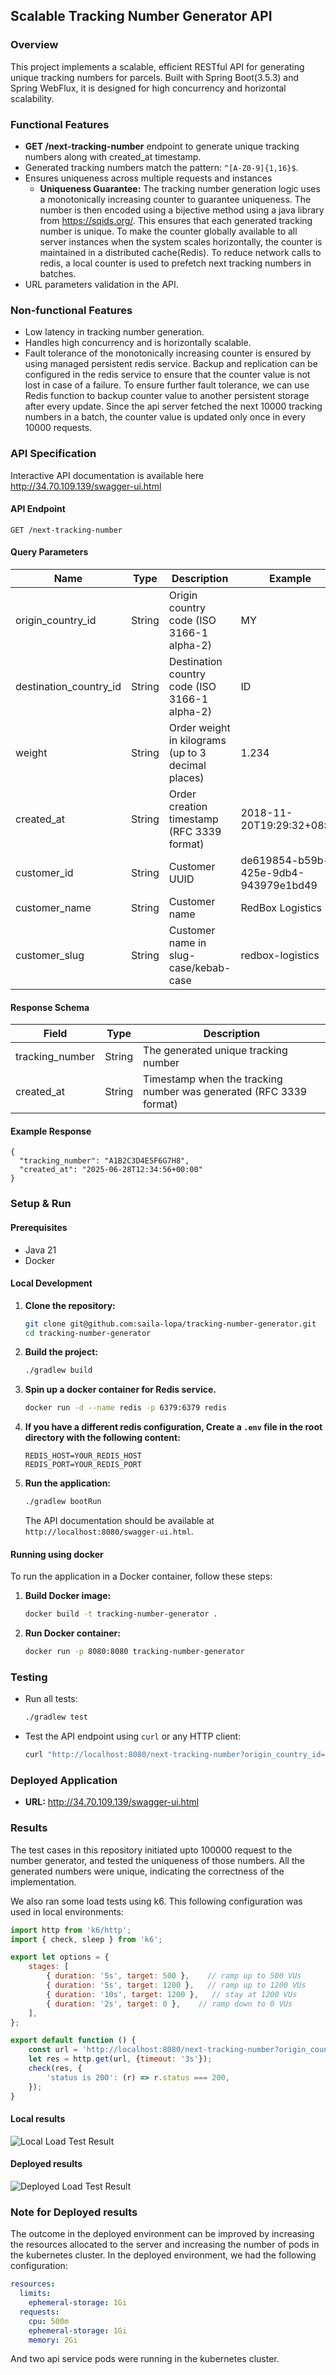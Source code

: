 ## Scalable Tracking Number Generator API

### Overview
This project implements a scalable, efficient RESTful API for generating 
unique tracking numbers for parcels. Built with Spring Boot(3.5.3) and
Spring WebFlux, it is designed for high concurrency and horizontal 
scalability.

### Functional Features
- **GET /next-tracking-number** endpoint to generate unique tracking numbers along with created_at timestamp.
- Generated tracking numbers match the pattern: `^[A-Z0-9]{1,16}$`.
- Ensures uniqueness across multiple requests and instances
  - **Uniqueness Guarantee:** The tracking number generation logic uses a monotonically increasing counter
  to guarantee uniqueness. The number is then encoded using a bijective method using a java library from
  https://sqids.org/. This ensures that each generated tracking number is unique. To make the counter globally available 
  to all server instances when the system scales horizontally, the
  counter is maintained in a distributed cache(Redis). To reduce network calls to redis,
  a local counter 
  is used to prefetch next tracking numbers in batches. 
- URL parameters validation in the API.

### Non-functional Features
- Low latency in tracking number generation.
- Handles high concurrency and is horizontally scalable.
- Fault tolerance of the monotonically increasing counter is ensured by using managed persistent redis service. 
Backup and replication 
 can be configured in the redis service to ensure that the counter value is not lost in case of a failure. To ensure
 further fault tolerance, we can use Redis function to backup counter value to another persistent storage after every update.
 Since the api server fetched the next 10000 tracking numbers in a batch, the counter value is updated only once 
 in every 10000 requests.

### API Specification
Interactive API documentation is available here
http://34.70.109.139/swagger-ui.html

#### API Endpoint
```
GET /next-tracking-number
```

#### Query Parameters
| Name                  | Type    | Description                                                      | Example                        |
|-----------------------|---------|------------------------------------------------------------------|--------------------------------|
| origin_country_id     | String  | Origin country code (ISO 3166-1 alpha-2)                         | MY                             |
| destination_country_id| String  | Destination country code (ISO 3166-1 alpha-2)                    | ID                             |
| weight                | String  | Order weight in kilograms (up to 3 decimal places)               | 1.234                          |
| created_at            | String  | Order creation timestamp (RFC 3339 format)                       | 2018-11-20T19:29:32+08:00      |
| customer_id           | String  | Customer UUID                                                    | de619854-b59b-425e-9db4-943979e1bd49 |
| customer_name         | String  | Customer name                                                    | RedBox Logistics               |
| customer_slug         | String  | Customer name in slug-case/kebab-case                            | redbox-logistics               |


#### Response Schema
| Field            | Type   | Description                                 |
|------------------|--------|---------------------------------------------|
| tracking_number  | String | The generated unique tracking number         |
| created_at       | String | Timestamp when the tracking number was generated (RFC 3339 format) |

#### Example Response
```
{
  "tracking_number": "A1B2C3D4E5F6G7H8",
  "created_at": "2025-06-28T12:34:56+00:00"
}
```

### Setup & Run
#### Prerequisites
- Java 21 
- Docker

#### Local Development
1. **Clone the repository:**
   ```sh
   git clone git@github.com:saila-lopa/tracking-number-generator.git
   cd tracking-number-generator
   ```
2. **Build the project:**
   ```sh
   ./gradlew build
   ```
3. **Spin up a docker container for Redis service.** 
   ```sh
   docker run -d --name redis -p 6379:6379 redis
   ```
4. **If you have a different redis configuration, Create a `.env` file in the root directory with the following content:**
   ```env
   REDIS_HOST=YOUR_REDIS_HOST
   REDIS_PORT=YOUR_REDIS_PORT
   ```
3. **Run the application:**
   ```sh
   ./gradlew bootRun
   ```
   The API documentation should be available at `http://localhost:8080/swagger-ui.html`.

#### Running using docker
To run the application in a Docker container, follow these steps:
1. **Build Docker image:**
   ```sh
   docker build -t tracking-number-generator .
   ```
2. **Run Docker container:**
   ```sh
   docker run -p 8080:8080 tracking-number-generator
   ```

### Testing
- Run all tests:
  ```sh
  ./gradlew test
  ```
- Test the API endpoint using `curl` or any HTTP client:
  ```sh
  curl "http://localhost:8080/next-tracking-number?origin_country_id=MY&destination_country_id=ID&weight=1.234&created_at=2018-11-20T19:29:32%2B08:00&customer_id=de619854-b59b-425e-9db4-943979e1bd49&customer_name=RedBox%20Logistics&customer_slug=redbox-logistics"
  ```

### Deployed Application
- **URL:** http://34.70.109.139/swagger-ui.html

### Results
The test cases in this repository initiated upto 100000 request to the number generator, and 
tested the uniqueness of those numbers. All the generated numbers were unique, indicating
the correctness of the implementation.

We also ran some load tests using k6. This following configuration was used in local environments:
```javascript
import http from 'k6/http';
import { check, sleep } from 'k6';

export let options = {
    stages: [
        { duration: '5s', target: 500 },    // ramp up to 500 VUs
        { duration: '5s', target: 1200 },   // ramp up to 1200 VUs
        { duration: '10s', target: 1200 },   // stay at 1200 VUs
        { duration: '2s', target: 0 },    // ramp down to 0 VUs
    ],
};

export default function () {
    const url = 'http://localhost:8080/next-tracking-number?origin_country_id=MY&destination_country_id=ID&weight=2.211&created_at=2018-11-20T19%3A29%3A32%2B08%3A00&customer_id=4dcccfe6-fc76-4adc-84d0-067982c24805&customer_name=RedBox%20Logistics&customer_slug=redbox-logistics';
    let res = http.get(url, {timeout: '3s'});
    check(res, {
        'status is 200': (r) => r.status === 200,
    });
}
````

#### Local results

![Local Load Test Result](local_load_test_result.png)


#### Deployed results
![Deployed Load Test Result](server_load_test_results.png)

### Note for Deployed results
The outcome in the deployed environment can be improved by increasing
the resources allocated to the server and increasing the number of pods 
in the kubernetes cluster. In the deployed environment, we had the following configuration:
```yaml
resources:
  limits:
    ephemeral-storage: 1Gi
  requests:
    cpu: 500m
    ephemeral-storage: 1Gi
    memory: 2Gi
```

And two api service pods were running in the kubernetes cluster.
